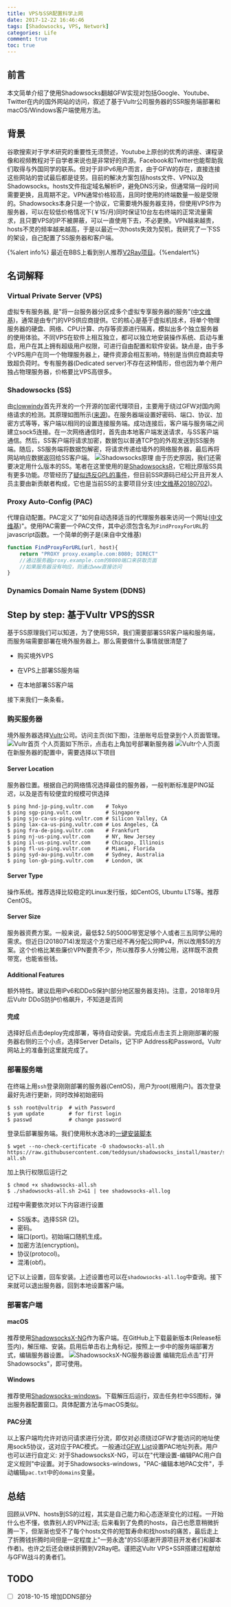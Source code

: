 ```yaml
---
title: VPS与SSR配置科学上网
date: 2017-12-22 16:46:46
tags: [Shadowsocks, VPS, Network]
categories: Life
comment: true
toc: true
---
```


## 前言

本文简单介绍了使用Shadowsocks翻越GFW实现对包括Google、Youtube、Twitter在内的国外网站的访问，叙述了基于Vultr公司服务器的SSR服务端部署和macOS/Windows客户端使用方法。 <!--more-->

## 背景

谷歌搜索对于学术研究的重要性无须赘述，Youtube上原创的优秀的讲座、课程录像和视频教程对于自学者来说也是非常好的资源。Facebook和Twitter也能帮助我们取得与外国同学的联系。但对于非IPv6用户而言，由于GFW的存在，直接连接这些网站的尝试最后都是徒劳。目前的解决方案包括hosts文件、VPN以及Shadowsocks。hosts文件指定域名解析IP，避免DNS污染，但通常隔一段时间需要更换，且周期不定。VPN通常价格较高，且同时使用的终端数量一般是受限的。Shadowsocks本身只是一个协议，它需要境外服务器支持，但使用VPS作为服务器，可以在较低价格情况下(￥15/月)同时保证10台左右终端的正常流量需求，且只要VPS的IP不被屏蔽，可以一直使用下去，不必更换。VPN越来越贵，hosts不灵的频率越来越高，于是以最近一次hosts失效为契机，我研究了一下SS的架设，自己配置了SS服务器和客户端。

{%alert info%} 最近在BBS上看到别人推荐[V2Ray项目](https://github.com/v2ray/v2ray-core)。{%endalert%}

## 名词解释

### Virtual Private Server (VPS)
虚拟专有服务器, 是"将一台服务器分区成多个虚拟专享服务器的服务"([中文维基](https://zh.wikipedia.org/wiki/%E8%99%9A%E6%8B%9F%E4%B8%93%E7%94%A8%E6%9C%8D%E5%8A%A1%E5%99%A8))，通常是由专门的VPS供应商提供。它的核心是基于虚拟机技术，将单个物理服务器的硬盘、网络、CPU计算、内存等资源进行隔离，模拟出多个独立服务器的使用体验。不同VPS在软件上相互独立，都可以独立地安装操作系统、启动与重启，用户在其上拥有超级用户权限，可进行自由配置和软件安装。缺点是，由于多个VPS用户在同一个物理服务器上，硬件资源会相互影响，特别是当供应商超卖导致超负荷时。专有服务器(Dedicated server)不存在这种情形，但也因为单个用户独占物理服务器，价格要比VPS高很多。

### Shadowsocks (SS)

由[clowwindy](https://github.com/clowwindy)首先开发的一个开源的加密代理项目，主要用于绕过GFW对国内网络请求的检测。其原理如图所示([来源](https://ieeexplore.ieee.org/document/8048116/))。在服务器端设置好密码、端口、协议、加密方式等等，客户端以相同的设置连接服务端。成功连接后，客户端与服务端之间建立sock5连接。在一次网络通信时，首先由本地客户端发送请求，与SS客户端通信。然后，SS客户端将请求加密，数据包以普通TCP包的外观发送到SS服务端。随后，SS服务端将数据包解密，将请求传递给墙外的网络服务器，最后再将网站响应数据返回给SS客户端。
![Shadowsocks原理](ss-comm-principle.gif)
由于历史原因，我们还需要决定用什么版本的SS。笔者在这里使用的是[ShadowsocksR](https://github.com/shadowsocksrr/shadowsocksr.git)，它相比原版SS具有更多功能。尽管经历了[疑似违反GPL的事件](https://t.du9l.com/2015/08/qi-wen-gong-shang/)，但目前SSR源码已经公开且开发人员主要由新贡献者构成，它也是当前SS的主要项目分支([中文维基20180702](https://zh.wikipedia.org/wiki/Shadowsocks#ShadowsocksR))。

### Proxy Auto-Config (PAC)

代理自动配置。PAC定义了"如何自动选择适当的代理服务器来访问一个网址([中文维基](https://zh.wikipedia.org/wiki/%E4%BB%A3%E7%90%86%E8%87%AA%E5%8A%A8%E9%85%8D%E7%BD%AE))"。使用PAC需要一个PAC文件，其中必须包含名为`FindProxyForURL`的javascript函数。一个简单的例子是(来自中文维基)

```js
function FindProxyForURL(url, host){
    return "PROXY proxy.example.com:8080; DIRECT"
    //通过服务器proxy.example.com的8080端口来获取页面
    //如果服务器没有响应，则通过www直接访问
}
```

### Dynamics Domain Name System (DDNS)






## Step by step: 基于Vultr VPS的SSR

基于SS原理我们可以知道，为了使用SSR，我们需要部署SSR客户端和服务端，而服务端需要部署在境外服务器上。那么需要做什么事情就很清楚了

- 购买境外VPS

- 在VPS上部署SS服务端

- 在本地部署SS客户端

接下来我们一条条看。

### 购买服务器

境外服务器选择[Vultr](www.vultr.com)公司。访问主页(如下图)，注册账号后登录到个人页面管理。
![Vultr首页](vultr-homepage.png)
个人页面如下所示，点击右上角加号部署新服务器
![Vultr个人页面](vultr-mypage.png)
在新服务器的配置中，需要选择以下项目

#### Server Location
服务器位置。根据自己的网络情况选择最佳的服务器，一般判断标准是PING延迟，以及是否有较便宜的规模可供选择
```shell
$ ping hnd-jp-ping.vultr.com    # Tokyo
$ ping sgp-ping.vult.com        # Singapore
$ ping sjo-ca-us-ping.vultr.com # Silicon Valley, CA
$ ping lax-ca-us-ping.vultr.com # Los Angeles, CA
$ ping fra-de-ping.vultr.com    # Frankfurt
$ ping nj-us-ping.vultr.com     # NY, New Jersey
$ ping il-us-ping.vultr.com     # Chicago, Illinois
$ ping fl-us-ping.vultr.com     # Miami, Florida
$ ping syd-au-ping.vultr.com    # Sydney, Australia
$ ping lon-gb-ping.vultr.com    # London, UK
```

#### Server Type
操作系统。推荐选择比较稳定的Linux发行版，如CentOS, Ubuntu LTS等。推荐CentOS。
#### Server Size
服务器资费方案。一般来说，最低\$2.5的500G带宽足够个人或者三五同学公用的需求。但近日(20180714)发现这个方案已经不再分配公网IPv4，所以改用\$5的方案。这个价格比某些廉价VPN要贵不少，所以推荐多人分摊公用，这样既不浪费带宽，也能省些钱。
#### Additional Features
额外特性。建议启用IPv6和DDoS保护(部分地区服务器支持)。注意，2018年9月后Vultr DDoS防护价格飙升，不知道是否同
#### 完成
选择好后点击deploy完成部署，等待自动安装。完成后点击主页上刚刚部署的服务器右侧的三个小点，选择Server Details，记下IP Address和Password。Vultr网站上的准备到这里就完成了。 

### 部署服务端
在终端上用`ssh`登录刚刚部署的服务器(CentOS)，用户为root(根用户)。首次登录最好先进行更新，同时改掉初始密码
```shell
$ ssh root@vultrip  # with Password
$ yum update        # for first login
$ passwd            # change password
```
登录后部署服务端。我们使用秋水逸冰的[一键安装脚本](https://teddysun.com/486.html)
```shell
$ wget --no-check-certificate -O shadowsocks-all.sh https://raw.githubusercontent.com/teddysun/shadowsocks_install/master/shadowsocks-all.sh
```
加上执行权限后运行之
```shell
$ chmod +x shadowsocks-all.sh
$ ./shadowsocks-all.sh 2>&1 | tee shadowsocks-all.log
```
过程中需要依次对以下内容进行设置
- SS版本。选择SSR (2)。
- 密码。
- 端口(port)。初始端口随机生成。
- 加密方法(encryption)。
- 协议(protocol)。
- 混淆(obf)。

记下以上设置，回车安装。上述设置也可以在`shadowsocks-all.log`中查询。接下来就可以退出服务器，回到本地设置客户端。

### 部署客户端
#### macOS
推荐使用[ShadowsocksX-NG](https://github.com/shadowsocks/ShadowsocksX-NG)作为客户端。在GitHub上下载最新版本(Release标签内)，解压缩、安装。启用后单击右上角标记，按照上一步中的服务端部署方式，编辑服务器设置。
![ShadowsocksX-NG服务器设置](ssr-client.png)
编辑完后点击"打开Shadowsocks"，即可使用。

#### Windows
推荐使用[Shadowsocks-windows](https://github.com/shadowsocks/shadowsocks-windows)。下载解压后运行，双击任务栏中SS图标，弹出服务器配置窗口。具体配置方法与macOS类似。

#### PAC分流

以上客户端均允许对访问请求进行分流，即仅对必须绕过GFW才能访问的地址使用sock5协议，这对应于PAC模式。一般通过[GFW List](https://github.com/gfwlist/gfwlist)设置PAC地址列表。用户也可以进行自定义: 对于ShadowsocksX-NG，可以在"代理设置-编辑PAC用户自定义规则"中设置。对于Shadowsocks-windows，"PAC-编辑本地PAC文件"，手动编辑`pac.txt`中的`domains`变量。



## 总结

回顾从VPN、hosts到SS的过程，其实是自己能力和心态逐渐变化的过程。一开始什么也不懂，依靠别人的VPN过活; 后来看到了免费的hosts，自己也愿意稍微折腾一下，但渐渐也受不了每个hosts文件的短暂寿命和找hosts的痛苦，最后走上了折腾钱折腾时间但是一定程度上"一劳永逸"的SS(感谢开源项目开发者们和脚本作者)。也许之后还会继续折腾到V2Ray吧。谨把这Vultr VPS+SSR搭建过程献给与GFW战斗的勇者们。



## TODO

- [ ] 2018-10-15 增加DDNS部分